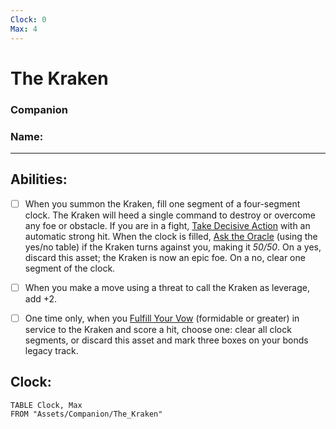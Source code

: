 ```yaml
---
Clock: 0
Max: 4
---
```

# The Kraken
### Companion
### Name:
<hr>

## Abilities:
- [ ] When you summon the Kraken, fill one segment of a four-segment clock. The Kraken will heed a single command to destroy or overcome any foe or obstacle. If you are in a fight, [Take Decisive Action](Moves/combat/take_decisive_action) with an automatic strong hit. When the clock is filled, [Ask the Oracle](Moves/fate/ask_the_oracle) (using the yes/no table) if the Kraken turns against you, making it *50/50*. On a yes, discard this asset; the Kraken is now an epic foe. On a no, clear one segment of the clock.

- [ ] When you make a move using a threat to call the Kraken as leverage, add +2.

- [ ] One time only, when you [Fulfill Your Vow](Moves/quest/fulfill_your_vow) (formidable or greater) in service to the Kraken and score a hit, choose one: clear all clock segments, or discard this asset and mark three boxes on your bonds legacy track.

## Clock:
```dataview
TABLE Clock, Max
FROM "Assets/Companion/The_Kraken"
```